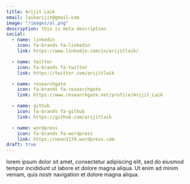 ```yaml
---
title: Arijit Laik
email: laikarijit@gmail.com
image: "/images/al.png"
description: this is meta description
social:
  - name: linkedin
    icon: fa-brands fa-linkedin
    link: https://www.linkedin.com/in/arijitlaik/

  - name: twitter
    icon: fa-brands fa-twitter
    link: https://twitter.com/arijitlaik

  - name: researchgate
    icon: fa-brands fa-researchgate
    link: https://www.researchgate.net/profile/Arijit_Laik

  - name: github
    icon: fa-brands fa-github
    link: https://github.com/arijitlaik

  - name: wordpress
    icon: fa-brands fa-wordpress
    link: https://neon1174.wordpress.com
draft: true
---
```


lorem ipsum dolor sit amet, consectetur adipiscing elit, sed do eiusmod tempor incididunt ut labore et dolore magna aliqua. Ut enim ad minim veniam, quis nostr navigation et dolore magna aliqua.
